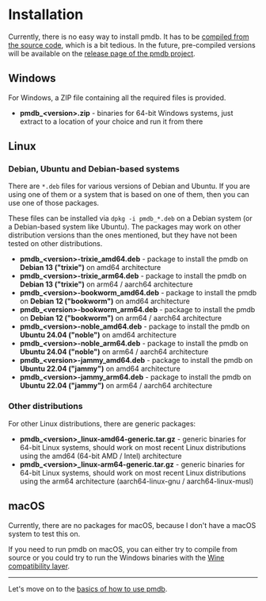 # Installation

Currently, there is no easy way to install pmdb. It has to be
[compiled from the source code](https://github.com/striezel/pmdb?tab=readme-ov-file#building-from-source),
which is a bit tedious. In the future, pre-compiled versions will be available
on the [release page of the pmdb project](https://github.com/striezel/pmdb/releases).

## Windows

For Windows, a ZIP file containing all the required files is provided.

* __pmdb\_\<version\>.zip__ - binaries for 64-bit Windows systems, just extract
  to a location of your choice and run it from there

## Linux

### Debian, Ubuntu and Debian-based systems

There are `*.deb` files for various versions of Debian and Ubuntu. If you are
using one of them or a system that is based on one of them, then you can use one
of those packages.

These files can be installed via `dpkg -i pmdb_*.deb` on a Debian system (or a
Debian-based system like Ubuntu). The packages may work on other distribution
versions than the ones mentioned, but they have not been tested on other
distributions.

* __pmdb\_\<version\>-trixie_amd64.deb__ - package to install the pmdb on
  __Debian 13 ("trixie")__ on amd64 architecture
* __pmdb\_\<version\>-trixie_arm64.deb__ - package to install the pmdb on
  __Debian 13 ("trixie")__ on arm64 / aarch64 architecture
* __pmdb\_\<version\>-bookworm_amd64.deb__ - package to install the pmdb on
  __Debian 12 ("bookworm")__ on amd64 architecture
* __pmdb\_\<version\>-bookworm_arm64.deb__ - package to install the pmdb on
  __Debian 12 ("bookworm")__ on arm64 / aarch64 architecture
* __pmdb\_\<version\>-noble_amd64.deb__ - package to install the pmdb on
  __Ubuntu 24.04 ("noble")__ on amd64 architecture
* __pmdb\_\<version\>-noble_arm64.deb__ - package to install the pmdb on
  __Ubuntu 24.04 ("noble")__ on arm64 / aarch64 architecture
* __pmdb\_\<version\>-jammy_amd64.deb__ - package to install the pmdb on
  __Ubuntu 22.04 ("jammy")__ on amd64 architecture
* __pmdb\_\<version\>-jammy_arm64.deb__ - package to install the pmdb on
  __Ubuntu 22.04 ("jammy")__ on arm64 / aarch64 architecture

### Other distributions

For other Linux distributions, there are generic packages:

* __pmdb\_\<version\>\_linux-amd64-generic.tar.gz__ - generic binaries for 64-bit
  Linux systems, should work on most recent Linux distributions using the amd64
  (64-bit AMD / Intel) architecture
* __pmdb\_\<version\>\_linux-arm64-generic.tar.gz__ - generic binaries for 64-bit
  Linux systems, should work on most recent Linux distributions using the arm64
  architecture (aarch64-linux-gnu / aarch64-linux-musl)

## macOS

Currently, there are no packages for macOS, because I don't have a macOS system
to test this on.

If you need to run pmdb on macOS, you can either try to compile from source or
you could try to run the Windows binaries with the [Wine compatibility layer](https://www.winehq.org/).

---

Let's move on to the [basics of how to use pmdb](basic_usage.md).

